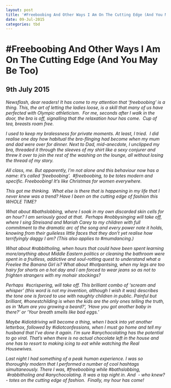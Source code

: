 ```yaml
---
layout: post
title: '#Freeboobing And Other Ways I Am On The Cutting Edge (And You May Be Too)'
date: 09-Jul-2015
categories: tbd
---
```


# #Freeboobing And Other Ways I Am On The Cutting Edge (And You May Be Too)

## 9th July 2015

<p <img class="photo-horiz" src="http://ladyclever.com/wp-content/uploads/2014/07/Japanese_Boobs_Scarves_CM1.jpg" /></p>

<h6 Sadly,   I have no idea of the original source of this fabulous picture. It's been floating around for years though. If you know,   please tell me so I can give credit!</h6>

<p **This post was originally published in Practical Parenting Magazine, June 2015**</p>

Newsflash, dear readers! It has come to my attention that ‘freeboobing’ is a thing. This, the art of letting the ladies loose, is a skill that many of us have perfected with Olympic athleticism.  For me, seconds after I walk in the door, the bra is off, signalling that the relaxation hour has come.  Cup of tea, breasts roam free.

I used to keep my bralessness for private moments. At least, I tried.  I did realise one day how habitual the bra-flinging had become when my mum and dad were over for dinner. Next to Dad, mid-anecdote, I unclipped my bra, threaded it through the sleeves of my shirt like a sexy conjurer and threw it over to join the rest of the washing on the lounge, all without losing the thread of my story.

All class, me. But apparently, I’m not alone and this behaviour now has a name: it’s called ‘freeboobing’.  #freeboobing, to be totes modern and specific. Freeboobing! It’s like Christmas for women everywhere.

This got me thinking.  What else is there that is happening in my life that I never knew was a trend? Have I been on the cutting edge of fashion this WHOLE TIME?

What about #bathslobbing, where I soak in my own discarded skin cells for an hour? I am seriously good at that.  Perhaps #nobbysinging will take off, where I sing Streisand and Mariah Carey to my children with full commitment to the dramatic arc of the song and every power note it holds, knowing from their guileless little faces that they don’t yet realise how terrifyingly daggy I am? (This also applies to #mumdancing.)

What about #rabbitholing, when hours that could have been spent learning more/anything about Middle Eastern politics or cleaning the bathroom were spent in a fruitless, addictive and soul-rotting quest to understand what a Freelee the Banana Girl is? What about #hotpantsing, when my legs are too hairy for shorts on a hot day and I am forced to wear jeans so as not to frighten strangers with my mohair stockings?

Perhaps  #scrispering, will take off. This brilliant combo of ‘scream and whisper’ (this word is not my invention, although I wish it was) describes the tone one is forced to use with naughty children in public. Painful but brilliant, #honestchilding is when the kids are the only ones telling the truth, as in ‘Mum are you growing a beard?’, ‘Have you got another baby in there?’ or ‘Your breath smells like bad eggs.’

Maybe #idiotdriving will become a thing, when I back into yet *another* letterbox, followed by #idiotconfessions, when I must go home and tell my husband that I’ve done it again. I’m sure #anychocolating has the potential to go viral. That’s when there is no actual chocolate left in the house and one has to resort to making icing to eat while watching the Real Housewives.

Last night I had something of a peak human experience. I was so thoroughly modern that I performed a number of cool hashtags simultaneously. There I was, #freeboobing while #bathslobbing,  #rabbitholing and #anychocolating. It was a top night in. And  - who knew?- totes on the cutting edge of fashion.  Finally, my hour has come!
